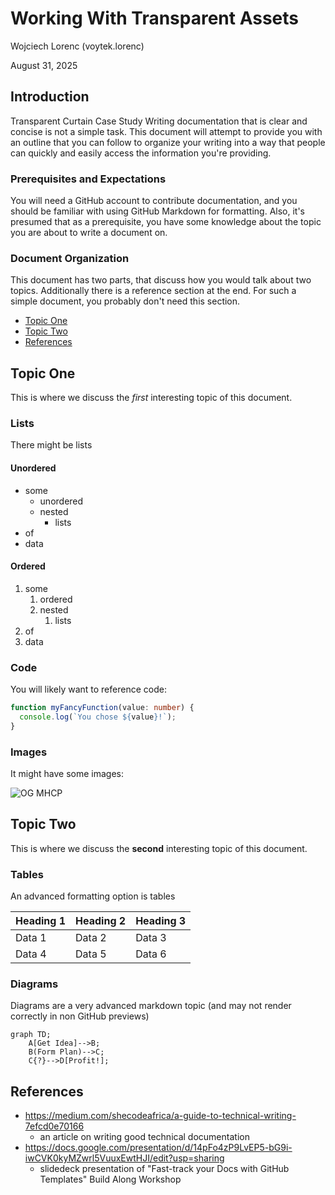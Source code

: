 <!-- The title of your document -->
# Working With Transparent Assets

<!-- Put your name, at least your Horizon Name, as the author -->
Wojciech Lorenc (voytek.lorenc)  
<!-- IMPORTANT: Put the date this document was last updated! This is
important information for people to tell how 'stale' this info might 
be.-->
August 31, 2025  

## Introduction

<!-- This section should describe what this document is going to cover. Try to provide some background and motivation as to why a creator would want to read your document. -->

Transparent Curtain Case Study
Writing documentation that is clear and concise is not a simple task. This document will attempt to provide you with an outline that you can follow to organize your writing into a way that people can quickly and easily access the information you're providing.

### Prerequisites and Expectations

<!-- This section should indicate any expectations you have of your readers, such as other materials or concepts they should already be familiar with in order to get the most out of your document. -->

You will need a GitHub account to contribute documentation, and you should be familiar with using GitHub Markdown for formatting. Also, it's presumed that as a prerequisite, you have some knowledge about the topic you are about to write a document on.

### Document Organization

<!-- This s an optional section, but possibly useful if your document has unusual document structure, or needs a table of contents with internal links because it is very long. 

Note that github automatically creates a clickable Outline from your section headings. Make sure you properly 'nest' your headings by using ##, ###, ####, #####, etc for sub sections so that the outline has a good hierarchy and makes navigating your document easier. I recommend only using # for the initial title, as the font for H1 renders very large. -->

This document has two parts, that discuss how you would talk about two topics. Additionally there is a reference section at the end. For such a simple document, you probably don't need this section. 

* [Topic One](#topic-one)
* [Topic Two](#topic-two)
* [References](#references)

## Topic One

This is where we discuss the *first* interesting topic of this document.  

### Lists

There might be lists

#### Unordered
- some
  - unordered
  - nested
    - lists
- of
- data

#### Ordered
1. some
   1. ordered
   1. nested
      1. lists
1. of
1. data

### Code

You will likely want to reference code:

```ts
function myFancyFunction(value: number) {
  console.log(`You chose ${value}!`);
}
```

### Images
It might have some images:

![OG MHCP](../../images/MHCP_OG_image.jpg)

## Topic Two

This is where we discuss the **second** interesting topic of this document.

### Tables

An advanced formatting option is tables

| Heading 1 | Heading 2 | Heading 3 |
| --- | --- | --- |
| Data 1 | Data 2 | Data 3 |
| Data 4 | Data 5 | Data 6 |


### Diagrams

Diagrams are a very advanced markdown topic (and may not render correctly in non GitHub previews)

```mermaid
graph TD;
    A[Get Idea]-->B;
    B(Form Plan)-->C;
    C{?}-->D[Profit!];
```

## References

<!-- this is the place to put useful supplementary information, such as references to other websites or documents in the github repo that are relevant to your topic -->

- https://medium.com/shecodeafrica/a-guide-to-technical-writing-7efcd0e70166
  - an article on writing good technical documentation
- https://docs.google.com/presentation/d/14pFo4zP9LvEP5-bG9i-iwCVK0kyMZwrl5VuuxEwtHJI/edit?usp=sharing
  - slidedeck presentation of "Fast-track your Docs with GitHub Templates" Build Along Workshop
